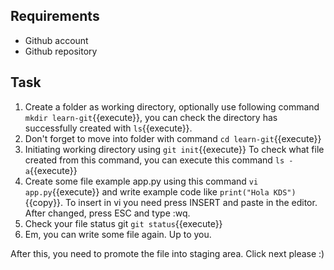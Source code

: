 ## Requirements
- Github account
- Github repository

## Task
1. Create a folder as working directory, optionally use following command `mkdir learn-git`{{execute}}, you can check the directory has successfully created with `ls`{{execute}}.
2. Don't forget to move into folder with command `cd learn-git`{{execute}}
3. Initiating working directory using `git init`{{execute}} To check what file created from this command, you can execute this command `ls -a`{{execute}}
4. Create some file example app.py using this command `vi app.py`{{execute}} and write example code like `print("Hola KDS")`{{copy}}. To insert in vi you need press INSERT and paste in the editor. After changed, press ESC and type :wq.
5. Check your file status git `git status`{{execute}}
6. Em, you can write some file again. Up to you.

After this, you need to promote the file into staging area. Click next please :)